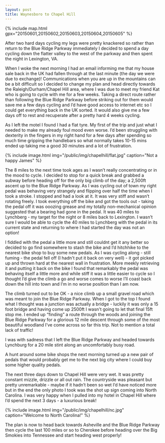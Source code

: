 ```yaml
---
layout: post
title: Waynesboro to Chapel Hill
---
```


{% include map.html gpx="20150601,20150602,20150603,20150604,20150605" %}

After two hard days cycling my legs were pretty knackered so rather than return to the Blue Ridge Parkway immediately I decided to spend a day cycling down the flatter valley to the west of the parkway and then spent the night in Lexington, VA. 

When I woke the next morning I had an email informing me that my house sale back in the UK had fallen through at the last minute (the day we were due to exchange)! Communications when you are up in the mountains can be a bit difficult so I decided to change my plan and head directly towards the Raleigh/Durham/Chapel Hill area, where I was due to meet my friend Kat who is going to cycle with me for a few weeks. Taking a direct route rather than following the Blue Ridge Parkway before striking out for them would save me a few days cycling and I’d have good access to internet etc so I could get everything back in the UK sorted. It would also give me a few days off to rest and recuperate after a pretty hard 4 weeks cycling. 

As I left the motel I found I had a flat tyre. My first of the trip and just what I needed to make my already foul mood even worse. I’d been struggling with dexterity in the fingers in my right hand for a few days after spending so much time gripping the handlebars so what normally takes 10-15 mins ended up taking me a good 30 minutes and a lot of frustration. 

{% include image.html img="/public/img/chapelhill/flat.jpg" caption="Not a happy James" %}

The 8 miles to the next time took ages as I wasn’t really concentrating or in the mood to cycle. I decided to stop for a quick break and grabbed a subway before heading off for the only big climb of the day; a 2,500ft ascent up to the Blue Ridge Parkway. As I was cycling out of town my right pedal was behaving very strangely and flipping over half the time when I took a stroke. I stopped and had a look at it. It was very stiff and wasn’t rotating freely. I took everything off the bike and got the tools out - taking the pedal off it was ooozing grease and my totally non-mechanical opinion suggested that a bearing had gone in the pedal. It was 40 miles to Lynchberg - my target for the night or 8 miles back to Lexington. I wasn’t sure I would be able to cycle the 40 miles to Lynchberg with the pedal in its current state and returning to where I had started the day was not an option! 

I fiddled with the pedal a little more and still couldnt get it any better so decided to go find somewhere to stash the bike and I’d hitchhike to the nearest bike shop to buy some new pedals. As I was cycling along - still fuming - the pedal fell off (I hadn't put it back on very well) - it got picked up and thrown hard at the nearest wall in frustration.  More meekly retrieving it and putting it back on the bike I found that remarkably the pedal was behaving itself a little more and while stiff it was a little easier to cycle so I thought I’d give the climb a go and worse comes to worse I’ll coast back down the hill into town and I’m in no worse position than I am now.

The climb turned out to be OK - a nice climb up a small gravel road which was meant to join the Blue Ridge Parkway. When I got to the top I found what I thought was a junction was actually a bridge - luckily it was only a 15 foot bridge and having come up 2500ft I wasn't going to let that final 15ft stop me. I ended up “finding” a route through the woods and joining the Blue Ridge Parkway for a glorious 12 mile descent through some of the most beautiful woodland I’ve come across so far this trip. Not to mention a total lack of traffic!

I was with sadness that I left the Blue Ridge Parkway and headed towards Lynchburg for a 20 mile stint along an uncomfortably busy road. 

A hunt around some bike shops the next morning turned up a new pair of pedals that would probably get me to the next big city where I could buy some higher quality pedals. 

The next three days down to Chapel Hill were very wet. It was pretty constant mizzle, drizzle or all out rain. The countryside was pleasant but pretty unremarkable - maybe if it hadn’t been so wet I’d have noticed more but in the end the only photo I took was the shot up sign coming into North Carolina. I was very happy when I pulled into my hotel in Chapel Hill where I’d spend the next 3 days - a luxurious break! 

{% include image.html img="/public/img/chapelhill/nc.jpg" caption="Welcome to North Carolina!" %}

The plan is now to head back towards Asheville and the Blue Ridge Parkway then cycle the last 100 miles or so to Cherokee before heading over the Big Smokies into Tennessee and start heading west properly!
